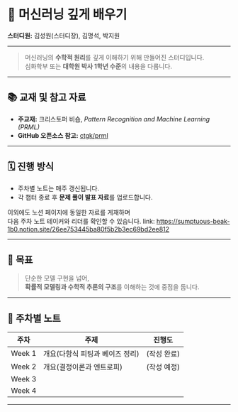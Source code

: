 # 🧠 머신러닝 깊게 배우기

**스터디원:** 김성원(스터디장), 김명석, 박지원  

---

> 머신러닝의 **수학적 원리**를 깊게 이해하기 위해 만들어진 스터디입니다.  
> 심화학부 또는 **대학원 박사 1학년 수준**의 내용을 다룹니다.

---

## 📚 교재 및 참고 자료

- **주교재:** 크리스토퍼 비숍, _Pattern Recognition and Machine Learning (PRML)_
- **GitHub 오픈소스 참고:** [ctgk/prml](https://github.com/ctgk/prml)

---

## 🗓️ 진행 방식

- 주차별 노트는 매주 갱신됩니다.  
- 각 챕터 종료 후 **문제 풀이 발표 자료**를 업로드합니다.

이외에도 노션 페이지에 동일한 자료를 게재하며  
다음 주차 노트 테이커와 리더를 확인할 수 있습니다.
link: https://sumptuous-beak-1b0.notion.site/26ee753445ba80f5b2b3ec69bd2ee812

---

## 🎯 목표

> 단순한 모델 구현을 넘어,  
> **확률적 모델링과 수학적 추론의 구조**를 이해하는 것에 중점을 둡니다.

---

## 📝 주차별 노트

| 주차 | 주제 | 진행도 |
|------|------|------|
| Week 1 | 개요(다항식 피팅과 베이즈 정리) | (작성 완료) |
| Week 2 | 개요(결정이론과 엔트로피) | (작성 예정) |
| Week 3 |  |  |
| Week 4 |  |  |

---
